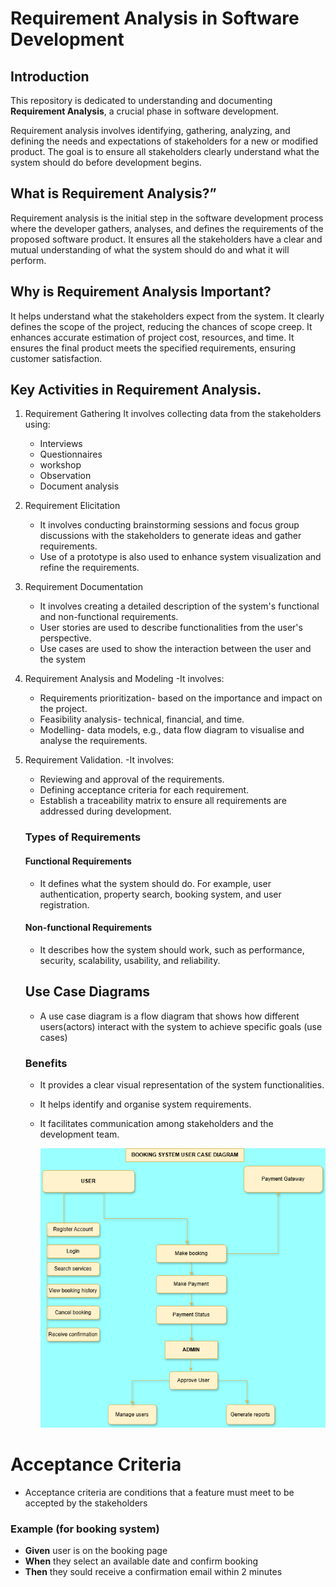 # Requirement Analysis in Software Development

## Introduction

This repository is dedicated to understanding and documenting **Requirement Analysis**, a crucial phase in software development. 

Requirement analysis involves identifying, gathering, analyzing, and defining the needs and expectations of stakeholders for a new or modified product. The goal is to ensure all stakeholders clearly understand what the system should do before development begins.

## What is Requirement Analysis?”
Requirement analysis is the initial step in the software development process where the developer gathers, analyses, and defines the requirements of the proposed software product. It ensures all the stakeholders have a clear and mutual understanding of what the system should do and what it will perform.

## Why is Requirement Analysis Important?
It helps understand what the stakeholders expect from the system.
It clearly defines the scope of the project, reducing the chances of scope creep.
It enhances accurate estimation of project cost, resources, and time.
It ensures the final product meets the specified requirements, ensuring customer satisfaction.

## Key Activities in Requirement Analysis.
  1. Requirement Gathering
     It involves collecting data from the stakeholders using:
     - Interviews
     - Questionnaires
     - workshop
     - Observation
     - Document analysis
  3. Requirement Elicitation
     - It involves conducting brainstorming sessions and focus group discussions with the stakeholders to generate ideas and gather requirements.
     - Use of a prototype is also used to enhance system visualization and refine the requirements. 
  5. Requirement Documentation
     - It involves creating a detailed description of the system's functional and non-functional requirements.
     - User stories are used to describe functionalities from the user's perspective.
     - Use cases are used to show the interaction between the user and the system
  7. Requirement Analysis and Modeling
     -It involves:
       * Requirements prioritization- based on the importance and impact on the project.
       * Feasibility analysis- technical, financial, and time.
       * Modelling- data models, e.g., data flow diagram to visualise and analyse the requirements.
  9. Requirement Validation.
      -It involves:
       * Reviewing and approval of the requirements.
       * Defining acceptance criteria for each requirement.
       * Establish a traceability matrix to ensure all requirements are addressed during development.
    
     ### Types of Requirements

     #### Functional Requirements
      * It defines what the system should do. For example, user authentication, property search, booking system, and user registration.

     #### Non-functional Requirements
      * It describes how the system should work, such as performance, security, scalability, usability, and reliability.
    
      ## Use Case Diagrams
       - A use case diagram is a flow diagram that shows how different users(actors) interact with the system to achieve specific goals (use cases)
     ### Benefits
       - It provides a clear visual representation of the system functionalities.
       - It helps identify and organise system requirements.
       - It facilitates communication among stakeholders and the development team.
    
         ![Use Case Diagram](Diagram.png)

# Acceptance Criteria
 * Acceptance criteria are conditions that a feature must meet to be accepted by the stakeholders
 ### Example (for booking system)
   - **Given** user is on the booking page
   - **When** they select an available date and confirm booking
   - **Then** they sould  receive a confirmation email within 2 minutes
   

         
     
